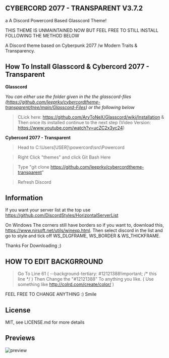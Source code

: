 ## CYBERCORD 2077 - TRANSPARENT V3.7.2
a A Discord Powercord Based Glasscord Theme!

THIS THEME IS UNMAINTAINED NOW BUT FEEL FREE TO STILL INSTALL FOLLOWING THE METHOD BELOW

A Discord theme based on Cyberpunk 2077 /w  Modern Traits & Transparency.

## How To Install Glasscord & Cybercord 2077 - Transparent

**Glasscord**

*You can either use the folder given in the the glasscord-files (https://github.com/leeprky/cybercordtheme-transparent/tree/main/Glasscord-Files) or the following below*
> CLick here: https://github.com/AryToNeX/Glasscord/wiki/Installation & Then once its installed continue to the next step 
(Video Version: https://www.youtube.com/watch?v=ucZC2x3yc24)

**Cybercord 2077 - Transparent**

> Head to C:\Users\[USER]\powercord\src\Powercord

> Right Click "themes" and click Git Bash Here

> Type "git clone https://github.com/leeprky/cybercordtheme-transparent"

> Refresh Discord

## Information

If you want your server list at the top use https://github.com/DiscordStyles/HorizontalServerList

On Windows The corners still have borders so if you want to, download this, https://www.nirsoft.net/utils/winexp.html.
Then select discord in the list and go to style and tick off WS_DLGFRAME, WS_BORDER & WS_THICKFRAME.

Thanks For Downloading ;)

## HOW TO EDIT BACKGRROUND

> Go To Line 61 ( 	--background-tertiary: #12121388!important; /* this line */ )
> Then Change the "#12121388" To anything you like. ( Use something like http://colrd.com/create/color/ )

FEEL FREE TO CHANGE ANYTHING :)
Smile

## License

MIT, see LICENSE.md for more details

## Previews

![preview](./previews/PreviewI.jpg)
